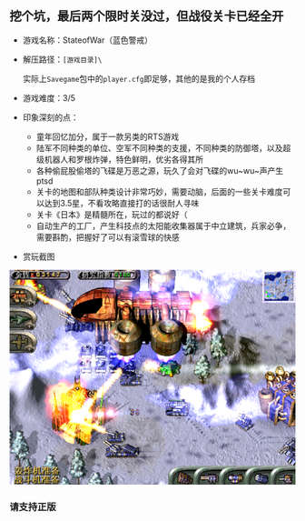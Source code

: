 ## 挖个坑，最后两个限时关没过，但战役关卡已经全开

* 游戏名称：StateofWar（蓝色警戒）

* 解压路径：`[游戏目录]\`

  实际上`Savegame`包中的`player.cfg`即足够，其他的是我的个人存档

* 游戏难度：3/5

* 印象深刻的点：
  * 童年回忆加分，属于一款另类的RTS游戏
  * 陆军不同种类的单位、空军不同种类的支援，不同种类的防御塔，以及超级机器人和罗根炸弹，特色鲜明，优劣各得其所
  * 各种偷屁股偷塔的飞碟是万恶之源，玩久了会对飞碟的wu~wu~声产生ptsd
  * 关卡的地图和部队种类设计非常巧妙，需要动脑，后面的一些关卡难度可以达到3.5星，不看攻略直接打的话很耐人寻味
  * 关卡《日本》是精髓所在，玩过的都说好（
  * 自动生产的工厂，产生科技点的太阳能收集器属于中立建筑，兵家必争，需要斟酌，把握好了可以有滚雪球的快感

* 赏玩截图

![image-20210127191523318](.\image-20210127191523318.png)

### 请支持正版